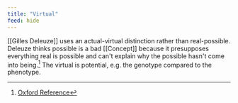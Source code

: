 ```yaml
---
title: "Virtual"
feed: hide
---
```


[[Gilles Deleuze]] uses an actual-virtual distinction rather than real-possible. Deleuze thinks possible is a bad [[Concept]] because it presupposes everything real is possible and can't explain why the possible hasn't come into being.[^source] The virtual is potential, e.g. the genotype compared to the phenotype. 



[^source]: [Oxford Reference](https://www.oxfordreference.com/display/10.1093/oi/authority.20110803095349177)